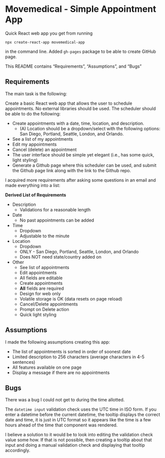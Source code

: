 # Movemedical - Simple Appointment App

Quick React web app you get from running

```
npx create-react-app movemedical-app
```

in the command line. Added `gh-pages` package to be able to create GitHub page.

This README contains “Requirements”, “Assumptions”, and “Bugs”

## Requirements

The main task is the following:

Create a basic React web app that allows the user to schedule appointments. No external libraries should be used. The scheduler should be able to do the following:

- Create appointments with a date, time, location, and description.
  - (A) Location should be a dropdown/select with the following options: San Diego, Portland, Seattle, London, and Orlando.
- See a list of my appointments
- Edit my appointments
- Cancel (delete) an appointment
- The user interface should be simple yet elegant (i.e., has some quick, light styling)
- Generate a Github page where this scheduler can be used, and submit the Github page link along with the link to the Github repo.

I acquired more requirements after asking some questions in an email and made everything into a list:

**Derived List of Requirements**

- Description
  - Validations for a reasonable length
- Date
  - No past appointments can be added
- Time
  - Dropdown
  - Adjustable to the minute
- Location
  - Dropdown
  - ONLY - San Diego, Portland, Seattle, London, and Orlando
  - Does NOT need state/country added on
- Other
  - See list of appointments
  - Edit appointments
  - All fields are editable
  - Create appointments
  - **All** fields are required
  - Design for web only
  - Volatile storage is OK (data resets on page reload)
  - Cancel/Delete appointments
  - Prompt on Delete action
  - Quick light styling

## Assumptions

I made the following assumptions creating this app:

- The list of appointments is sorted in order of soonest date
- Limited description to 256 characters (average characters in 4-5 sentences)
- All features available on one page
- Display a message if there are no appointments

## Bugs

There was a bug I could not get to during the time allotted.

The `datetime input` validation check uses the UTC time in ISO form. If you enter a datetime before the current datetime, the tooltip displays the correct date and time, it is just in UTC format so it appears like the time is a few hours ahead of the time that component was rendered.

I believe a solution to it would be to look into editing the validation check value some how. If that is not possible, then creating a tooltip about that input and doing a manual validation check and displaying that tooltip accordingly.

